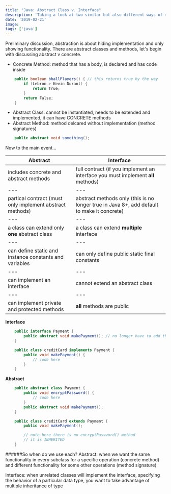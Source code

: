 ```yaml
---
title: "Java: Abstract Class v. Interface"
description: 'Taking a look at two similar but also different ways of managing common method implementation in Java.'
date: '2019-02-21'
image:
tags: ['java']
---
```


Preliminary discussion, abstraction is about hiding implementation and only showing functionality.
There are abstract classes and methods, let's begin with discussing abstract v concrete.
- Concrete Method: method that has a body, is declared and has code inside
```java
    public boolean bballPlayers() { // this returns true by the way
        if (Lebron > Kevin Durant) {
            return True;
        }
        return False;
    }
```
- Abstract Class: cannot be instantiated, needs to be extended and implemented, it can have CONCRETE methods
- Abstract Method: method delcared without implementation (method signatures)
```java
    public abstract void something();
```

Now to the main event...

Abstract | Interface
--- | ---
includes concrete and abstract methods | full contract (if you implement an interface you must implement **all** methods)
--- | ---
partical contract (must only implement abstract methods) | abstract methods only (this is no longer true in Java 8+, add default to make it concrete)
--- | ---
a class can extend only **one** abstract class | a class can extend **multiple** interface
--- | ---
can define static and instance constants and variables | can only define public static final constants
--- | ---
can implement an interface | cannot extend an abstract class
--- | ---
can implement private and protected methods | **all** methods are public

**Interface**
```java
    public interface Payment {
        public abstract void makePayment(); // no longer have to add the abstract keyword
    }

    public class creditCard implements Payment {
        public void makePayment() {
            // code here
        }
    }
```

**Abstract**
```java
    public abstract class Payment {
        public void encryptPassword() {
            // code here
        }
        public abstract void makePayment();
    }

    public class creditCard extends Payment {
        public void makePayment();

        // note here there is no encryptPassword() method
        // it is INHERITED
    }
```

######So when do we use each?
Abstract: when we want the same functionality in every subclass for a specific operation (concrete method) and different functionality for some other operations (method signature)

Interface: when unrelated classes will implement the interface, specifying the behavior of a particular data type, you want to take advantage of multiple inheritance of type